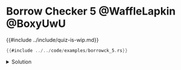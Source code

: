 # Borrow Checker 5 @WaffleLapkin @BoxyUwU

{{#include ../include/quiz-is-wip.md}}

```rust
{{#include ../../code/examples/borrowck_5.rs}}
```

<details>
<summary>Solution</summary>

```
{{#include ../../code/examples/stderr/borrowck_5.stderr}}
```

This error is the limitation of the current borrow checker.
Because `v` is returned from the function, the lifetime of the reference returned from the first `get_mut` is inferred to be "until the end of the function". The current borrow checker does not understand that the `None` variant does not contain the lifetime, so after the `if` the reference does not need to be kept alive (there is no reference).

This is a very famous example which is fixed by the next implementation of the borrow checker, [polonius](https://github.com/rust-lang/polonius).

</details>
